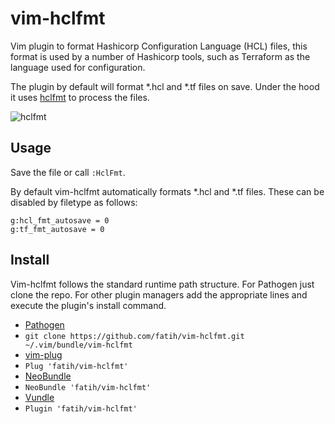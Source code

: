 # vim-hclfmt

Vim plugin to format Hashicorp Configuration Language (HCL) files, this
format is used by a number of Hashicorp tools, such as Terraform as the
language used for configuration.

The plugin by default will format *.hcl and *.tf files on save. Under the
hood it uses [hclfmt](https://github.com/fatih/hclfmt) to process the files.

![hclfmt](http://g.recordit.co/fIQfohsGPI.gif)

## Usage

Save the file or call `:HclFmt`. 

By default vim-hclfmt automatically formats *.hcl and *.tf files. These
can be disabled by filetype as follows:

```
g:hcl_fmt_autosave = 0
g:tf_fmt_autosave = 0
```

## Install

Vim-hclfmt follows the standard runtime path structure. For Pathogen just clone
the repo. For other plugin managers add the appropriate lines and execute the
plugin's install command.

*  [Pathogen](https://github.com/tpope/vim-pathogen)
  * `git clone https://github.com/fatih/vim-hclfmt.git ~/.vim/bundle/vim-hclfmt`
*  [vim-plug](https://github.com/junegunn/vim-plug)
  * `Plug 'fatih/vim-hclfmt'`
*  [NeoBundle](https://github.com/Shougo/neobundle.vim)
  * `NeoBundle 'fatih/vim-hclfmt'`
*  [Vundle](https://github.com/gmarik/vundle)
  * `Plugin 'fatih/vim-hclfmt'`
